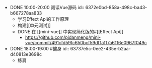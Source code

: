 - DONE 10:00-20:00 阅读Vue源码
  id:: 6372e0bd-858a-498c-ba43-b667278aa833
	- 学习Effect Api的工作原理
	- 构建[[单元测试]]
	- DONE 在 [[mini-vue]] 中实现简化版的#[[Effect Api]]
		- https://github.com/pidanmeng/mini-vue/commit/491cfd59fc650bcf59df1a117a6116e0967f049c
- DONE 18:00-19:00 #健身
  id:: 63737e5c-0ee2-435e-b2aa-d40813e3698c
	- 练肩